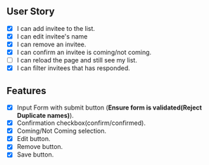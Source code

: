 ## User Story
- [x] I can add invitee to the list.
- [x] I can edit invitee's name
- [x] I can remove an invitee.
- [x] I can confirm an invitee is coming/not coming.
- [ ] I can reload the page and still see my list.
- [x] I can filter invitees that has responded.

## Features
- [x] Input Form with submit button (**Ensure form is validated(Reject Duplicate names)**).
- [x] Confirmation checkbox(confirm/confirmed).
- [x] Coming/Not Coming selection.
- [x] Edit button.
- [x] Remove button.
- [x] Save button.